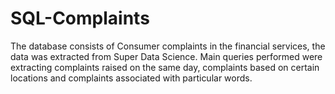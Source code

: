 # SQL-Complaints
The database consists of Consumer complaints in the financial services, the data was extracted from Super Data Science. 
Main queries performed were extracting complaints raised on the same day, complaints based on certain locations and complaints associated with particular words.
